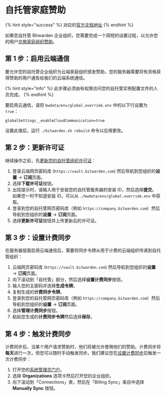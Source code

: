 # 自托管家庭赞助

{% hint style="success" %}
对应的[官方文档地址](https://bitwarden.com/help/families-for-enterprise-self-hosted/)
{% endhint %}

如果您自托管 Bitwarden 企业组织，您需要完成一个简短的设置过程，以允许您的用户[兑换家庭组织赞助](../plans-and-pricing/redeem-families-sponsorship.md)。

## 第 1 步：启用云端通信 <a href="#step-1-enable-cloud-communication" id="step-1-enable-cloud-communication"></a>

要允许您的自托管企业组织为云端家庭组织颁发赞助，您的服务器需要将有资格获得赞助的用户通告给我们的云端系统通信。

{% hint style="info" %}
此步骤必须由有权限访问您的自托管实例配置文件的人员完成。
{% endhint %}

要启用云通信，请将 `bwdata/env/global.override.env` 中的以下行设置为 `true`：

```systemd
globalSettings__enableCloudCommunication=true
```

设置此值后，运行 `./bitwarden.sh rebuild` 命令以应用更改。

## 第 2 步：更新许可证 <a href="#step-2-update-your-license" id="step-2-update-your-license"></a>

继续操作之前，先[更新您的自托管组织许可证](licensing-for-paid-features.md#organization-license)：

1. 登录云端网页密码库 (`https://vault.bitwarden.com`) 然后导航到您组织的**设置** → **订阅**页面。
2. 选择**下载许可证**按钮。
3. 出现提示时，请输入用于安装您的自托管服务器的安装 ID，然后选择**提交**。\
   如果您一时不知道安装 ID，可以从 `./bwdata/env/global.override.env` 中获取。
4. 登录到您的自托管网页密码库（例如 `https://company.bitwarden.com`）然后导航到您组织的**设置** → **订阅**页面。
5. 选择**更新许可证**按钮并上传更新后的许可证。

## 第 3 步：设置计费同步 <a href="#step-3-setup-billing-sync" id="step-3-setup-billing-sync"></a>

在服务器层面启用云端通信后，需要将同步令牌从用于计费的云端组织传递到自托管组织：

1. 云端网页密码库 (`https://vault.bitwarden.com`) 然后导航到您组织的**设置** → **订阅**页面。
2. 向下滚动到「自托管」部分，然后选择**设置计费同步**按钮。
3. 输入您的主密码并选择**生成令牌**。
4. 复制生成的**计费同步令牌**。
5. 登录到您的自托管网页密码库（例如 `https://company.bitwarden.com`）然后导航到您组织的**设置** → **订阅**页面。
6. 选择**管理计费同步**按钮。
7. 粘贴您生成的**计费同步令牌**然后选择**保存**。

## 第 4 步：触发计费同步 <a href="#step-3-trigger-a-billing-sync" id="step-3-trigger-a-billing-sync"></a>

计费同步后，当某个用户请求赞助时，他们将被允许使用他们的赞助。计费同步将**每天**进行一次，但您可以随时手动触发同步。我们建议您在[设置计费同步](self-hosting-families-sponsorships.md#step-3-setup-billing-sync)后触发一次计费同步：

1. 打开您的[系统管理员门户](system-administrator-portal.md)。
2. 选择 **Organizations** 选项卡然后打开您的企业组织。
3. 向下滚动到「Connections」表，然后在「Billing Sync」条目中选择 **Manually Sync** 按钮。
